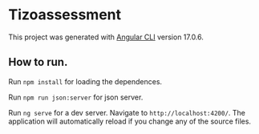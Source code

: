 # Tizoassessment

This project was generated with [Angular CLI](https://github.com/angular/angular-cli) version 17.0.6.

## How to run.

Run `npm install` for loading the dependences.

Run `npm run json:server` for json server.

Run `ng serve` for a dev server. Navigate to `http://localhost:4200/`. The application will automatically reload if you change any of the source files.